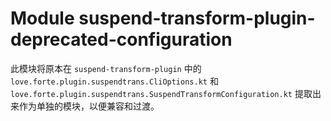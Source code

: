 # Module suspend-transform-plugin-deprecated-configuration

此模块将原本在 `suspend-transform-plugin` 中的
`love.forte.plugin.suspendtrans.CliOptions.kt` 
和 
`love.forte.plugin.suspendtrans.SuspendTransformConfiguration.kt`
提取出来作为单独的模块，以便兼容和过渡。
